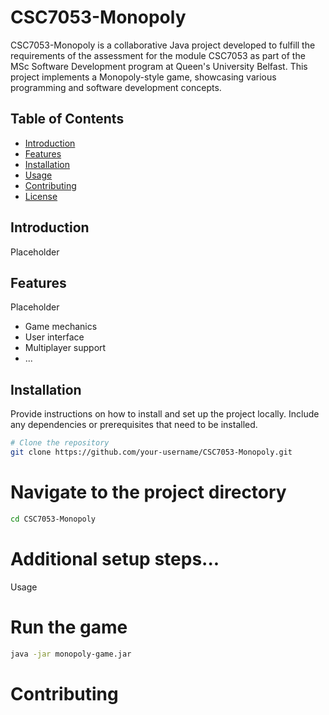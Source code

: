 # CSC7053-Monopoly

CSC7053-Monopoly is a collaborative Java project developed to fulfill the requirements of the assessment for the module CSC7053 as part of the MSc Software Development program at Queen's University Belfast. This project implements a Monopoly-style game, showcasing various programming and software development concepts.

## Table of Contents

- [Introduction](#introduction)
- [Features](#features)
- [Installation](#installation)
- [Usage](#usage)
- [Contributing](#contributing)
- [License](#license)

## Introduction

Placeholder

## Features

Placeholder

- Game mechanics
- User interface
- Multiplayer support
- ...

## Installation

Provide instructions on how to install and set up the project locally. Include any dependencies or prerequisites that need to be installed.

```bash
# Clone the repository
git clone https://github.com/your-username/CSC7053-Monopoly.git
```
# Navigate to the project directory
```bash
cd CSC7053-Monopoly
```

# Additional setup steps...
Usage
# Run the game
```bash
java -jar monopoly-game.jar


```



# Contributing


